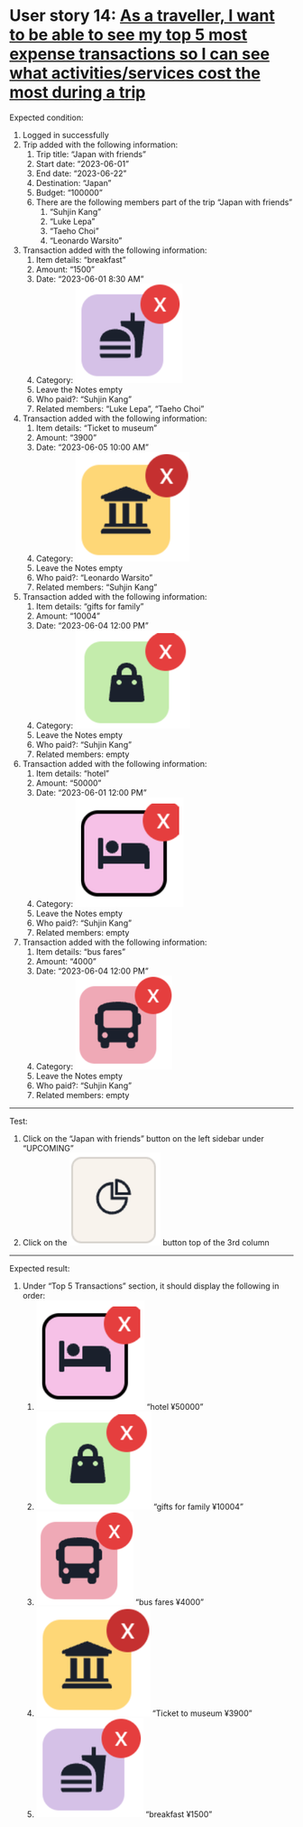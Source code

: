 # User story 14: [As a traveller, I want to be able to see my top 5 most expense transactions so I can see what activities/services cost the most during a trip](https://github.com/Taehoya/Adventure-Audit/issues/55)

Expected condition:

1. Logged in successfully
2. Trip added with the following information:
   1. Trip title: “Japan with friends”
   2. Start date: “2023-06-01”
   3. End date: “2023-06-22”
   4. Destination: “Japan”
   5. Budget: “100000”
   6. There are the following members part of the trip “Japan with friends”
      1. “Suhjin Kang”
      2. “Luke Lepa”
      3. “Taeho Choi”
      4. “Leonardo Warsito”
3. Transaction added with the following information:
   1. Item details: “breakfast”
   2. Amount: “1500”
   3. Date: “2023-06-01 8:30 AM”
   4. Category: ![Purple Food Category](images/purple_food_category.png)
   5. Leave the Notes empty
   6. Who paid?: “Suhjin Kang”
   7. Related members: “Luke Lepa”, “Taeho Choi”
4. Transaction added with the following information:
   1. Item details: “Ticket to museum”
   2. Amount: “3900”
   3. Date: “2023-06-05 10:00 AM”
   4. Category: ![Orange Library Category](images/orange_library_category.png)
   5. Leave the Notes empty
   6. Who paid?: “Leonardo Warsito”
   7. Related members: “Suhjin Kang”
5. Transaction added with the following information:
   1. Item details: “gifts for family”
   2. Amount: “10004”
   3. Date: “2023-06-04 12:00 PM”
   4. Category: ![Green Shopping Category](images/green_shopping_category.png)
   5. Leave the Notes empty
   6. Who paid?: “Suhjin Kang”
   7. Related members: empty
6. Transaction added with the following information:
   1. Item details: “hotel”
   2. Amount: “50000”
   3. Date: “2023-06-01 12:00 PM”
   4. Category: ![Pink Bed Category](images/pink_bed_category.png)
   5. Leave the Notes empty
   6. Who paid?: “Suhjin Kang”
   7. Related members: empty
7. Transaction added with the following information:
   1. Item details: “bus fares”
   2. Amount: “4000”
   3. Date: “2023-06-04 12:00 PM”
   4. Category: ![Red Bus Category](images/red_bus_category.png)
   5. Leave the Notes empty
   6. Who paid?: “Suhjin Kang”
   7. Related members: empty

---

Test:

1. Click on the “Japan with friends” button on the left sidebar under “UPCOMING”
2. Click on the ![Report](images/report_button.png) button top of the 3rd column

---

Expected result:

1. Under “Top 5 Transactions” section, it should display the following in order:
   1. ![Pink Bed Category](images/pink_bed_category.png) “hotel ¥50000”
   2. ![Green Shopping Category](images/green_shopping_category.png) “gifts for family ¥10004”
   3. ![Red Bus Category](images/red_bus_category.png) “bus fares ¥4000”
   4. ![Orange Library Category](images/orange_library_category.png) “Ticket to museum ¥3900”
   5. ![Purple Food Category](images/purple_food_category.png) “breakfast ¥1500”
